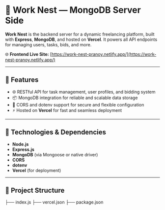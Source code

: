 # 🔧 Work Nest — MongoDB Server Side

**Work Nest** is the backend server for a dynamic freelancing platform, built with **Express**, **MongoDB**, and hosted on **Vercel**. It powers all API endpoints for managing users, tasks, bids, and more.

🌐 **Frontend Live Site:** [https://work-nest-pranoy.netlify.app/](https://work-nest-pranoy.netlify.app/)

---

## 🚀 Features

- 🌐 RESTful API for task management, user profiles, and bidding system
- 📦 MongoDB integration for reliable and scalable data storage
- 🔐 CORS and dotenv support for secure and flexible configuration
- ⚡ Hosted on **Vercel** for fast and seamless deployment

---

## 🧰 Technologies & Dependencies

- **Node.js**
- **Express.js**
- **MongoDB** (via Mongoose or native driver)
- **CORS**
- **dotenv**
- **Vercel** (for deployment)

---

## 📁 Project Structure

├── index.js
├── vercel.json
├── package.json


